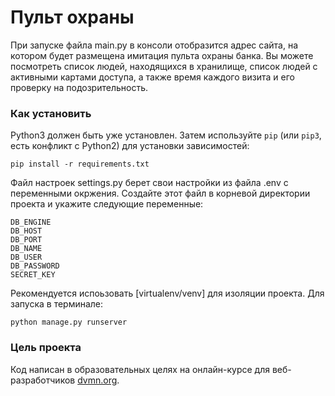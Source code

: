 # Пульт охраны
При запуске файла main.py в консоли отобразится адрес сайта, на котором будет размещена имитация пульта охраны банка. Вы можете посмотреть список людей, находящихся в хранилище, список людей с активными картами доступа, а также время каждого визита и его проверку на подозрительность.
### Как установить
Python3 должен быть уже установлен. Затем используйте `pip` (или `pip3`, есть конфликт с Python2) для установки зависимостей:
```
pip install -r requirements.txt
```
Файл настроек settings.py берет свои настройки из файла .env с переменными окржения. Создайте этот файл в корневой директории проекта и укажите следующие переменные:
```
DB_ENGINE
DB_HOST
DB_PORT
DB_NAME
DB_USER
DB_PASSWORD
SECRET_KEY
```
Рекомендуется испоьзовать [virtualenv/venv] для изоляции проекта.
Для запуска в терминале:
```
python manage.py runserver
```
### Цель проекта
Код написан в образовательных целях на онлайн-курсе для веб-разработчиков [dvmn.org](https://dvmn.org/).
